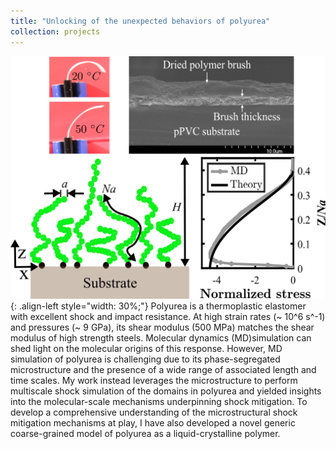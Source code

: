 ```yaml
---
title: "Unlocking of the unexpected behaviors of polyurea"
collection: projects
---
```


![styled-image](/images/polymer_brush.png){: .align-left style="width: 30%;"} Polyurea is a thermoplastic elastomer with excellent shock and impact resistance. At high strain rates (~ 10^6 s^-1) and pressures (~ 9 GPa), its shear modulus (500 MPa) matches the shear modulus of high strength steels. Molecular dynamics (MD)simulation can shed light on the molecular origins of this response. However, MD simulation of polyurea is challenging due to its phase-segregated microstructure and the presence of a wide range of associated length and time scales. My work instead leverages the microstructure to perform multiscale shock simulation of the domains in polyurea and yielded insights into the molecular-scale mechanisms underpinning shock mitigation. To develop a comprehensive understanding of the microstructural shock mitigation mechanisms at play, I have also developed a novel generic coarse-grained model of polyurea as a liquid-crystalline polymer.
